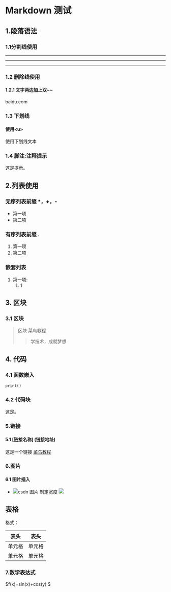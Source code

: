 # Markdown 测试

## 1.段落语法

### 1.1分割线使用

***

***

***

### 1.2 删除线使用

#### 1.2.1 文字两边加上双\~\~

~~baidu.com~~

### 1.3 下划线

#### 使用\<u>

使用下划线文本

### 1.4 脚注:注释提示

这是提示。

## 2.列表使用

### 无序列表前缀 \*，+，-

* 第一项
* 第二项

### 有序列表前缀 .

1. 第一项
2. 第二项

### 嵌套列表

1. 第一项:
   1. 1

## 3. 区块

### 3.1 区块

> 区块 菜鸟教程
>
> > 学技术，成就梦想

## 4. 代码

### 4.1 函数嵌入

`print()`

### 4.2 代码块

这是。

### 5.链接

#### 5.1 \[链接名称] (链接地址)

这是一个链接 [菜鸟教程](http:www.runoob.com)

### 6.图片

#### 6.1 图片插入

* &#x20;![csdn 图片](https://static.jyshare.com/images/runoob-logo.png) 制定宽度 ![](https://static.jyshare.com/images/runoob-logo.png)

## 表格

格式：

|  表头 |  表头 |
| :-: | :-: |
| 单元格 | 单元格 |
| 单元格 | 单元格 |

### 7.数学表达式

$f(x)=sin(x)+cos(y) $
